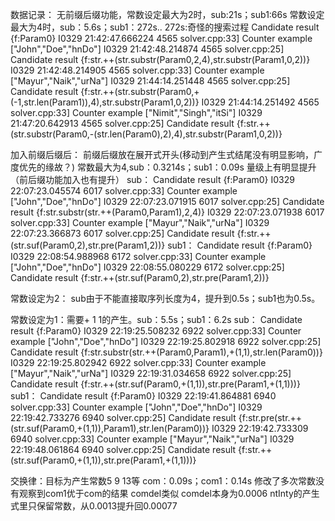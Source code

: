 数据记录：
无前缀后缀功能，常数设定最大为2时，sub:21s；sub1:66s
常数设定最大为4时，sub：5.6s；sub1：272s..
272s:奇怪的搜索过程
Candidate result {f:Param0}
I0329 21:42:47.666224  4565 solver.cpp:33] Counter example ["John","Doe","hnDo"]
I0329 21:42:48.214874  4565 solver.cpp:25] Candidate result {f:str.++(str.substr(Param0,2,4),str.substr(Param1,0,2))}
I0329 21:42:48.214905  4565 solver.cpp:33] Counter example ["Mayur","Naik","urNa"]
I0329 21:44:14.251448  4565 solver.cpp:25] Candidate result {f:str.++(str.substr(Param0,+(-1,str.len(Param1)),4),str.substr(Param1,0,2))}
I0329 21:44:14.251492  4565 solver.cpp:33] Counter example ["Nimit","Singh","itSi"]
I0329 21:47:20.642913  4565 solver.cpp:25] Candidate result {f:str.++(str.substr(Param0,-(str.len(Param0),2),4),str.substr(Param1,0,2))}

加入前缀后缀后：
前缀后缀放在展开式开头(移动到产生式结尾没有明显影响，广度优先的缘故？)
常数最大为4,sub：0.3214s；sub1：0.09s 量级上有明显提升（前后缀功能加入也有提升）
sub：
Candidate result {f:Param0}
I0329 22:07:23.045574  6017 solver.cpp:33] Counter example ["John","Doe","hnDo"]
I0329 22:07:23.071915  6017 solver.cpp:25] Candidate result {f:str.substr(str.++(Param0,Param1),2,4)}
I0329 22:07:23.071938  6017 solver.cpp:33] Counter example ["Mayur","Naik","urNa"]
I0329 22:07:23.366873  6017 solver.cpp:25] Candidate result {f:str.++(str.suf(Param0,2),str.pre(Param1,2))}
sub1：
Candidate result {f:Param0}
I0329 22:08:54.988968  6172 solver.cpp:33] Counter example ["John","Doe","hnDo"]
I0329 22:08:55.080229  6172 solver.cpp:25] Candidate result {f:str.++(str.suf(Param0,2),str.pre(Param1,2))}

常数设定为2：
sub由于不能直接取序列长度为4，提升到0.5s；sub1也为0.5s。

常数设定为1：需要+ 1 1的产生。sub：5.5s；sub1：6.2s
sub：
Candidate result {f:Param0}
I0329 22:19:25.508232  6922 solver.cpp:33] Counter example ["John","Doe","hnDo"]
I0329 22:19:25.802918  6922 solver.cpp:25] Candidate result {f:str.substr(str.++(Param0,Param1),+(1,1),str.len(Param0))}
I0329 22:19:25.802942  6922 solver.cpp:33] Counter example ["Mayur","Naik","urNa"]
I0329 22:19:31.034658  6922 solver.cpp:25] Candidate result {f:str.++(str.suf(Param0,+(1,1)),str.pre(Param1,+(1,1)))}
sub1：
Candidate result {f:Param0}
I0329 22:19:41.864881  6940 solver.cpp:33] Counter example ["John","Doe","hnDo"]
I0329 22:19:42.733276  6940 solver.cpp:25] Candidate result {f:str.pre(str.++(str.suf(Param0,+(1,1)),Param1),str.len(Param0))}
I0329 22:19:42.733309  6940 solver.cpp:33] Counter example ["Mayur","Naik","urNa"]
I0329 22:19:48.061864  6940 solver.cpp:25] Candidate result {f:str.++(str.suf(Param0,+(1,1)),str.pre(Param1,+(1,1)))}


交换律：目标为产生常数5 9 13等
com：0.09s；com1：0.14s 修改了多次常数没有观察到com1优于com的结果
comdel类似
comdel本身为0.0006
ntInty的产生式里只保留常数，从0.0013提升回0.00077